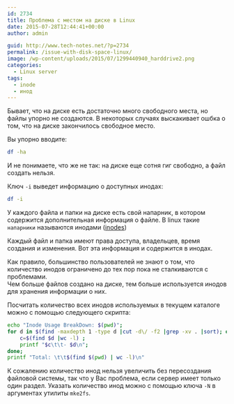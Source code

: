 ```yaml
---
id: 2734
title: Проблема с местом на диске в Linux
date: 2015-07-28T12:44:41+00:00
author: admin

guid: http://www.tech-notes.net/?p=2734
permalink: /issue-with-disk-space-linux/
image: /wp-content/uploads/2015/07/1299440940_harddrive2.png
categories:
  - Linux server
tags:
  - inode
  - инод
---
```

Бывает, что на диске есть достаточно много свободного места, но файлы упорно не создаются. В некоторых случаях выскакивает ошбка о том, что на диске закончилось свободное место.

Вы упорно вводите:

```bash
df -ha
```

И не понимаете, что же не так: на диске еще сотня гиг свободно, а файл создать нельзя.

Ключ `-i` выведет информацию о доступных инодах:

```bash
df -i
```

У каждого файла и папки на диске есть свой напарник, в котором содержится дополнительная информация о файле. В linux такие `напарники` называются инодами ([inodes](http://www.grymoire.com/Unix/Inodes.html))

Каждый файл и папка имеют права доступа, владельцев, время создания и изменения. Вот эта информация и содержится в инодах.

Как правило, большинство пользователей не знают о том, что количество инодов ограничено до тех пор пока не сталкиваются с проблемами.  
Чем больше файлов создано на диске, тем больше используется инодов для хранения информации о них.

Посчитать количество всех инодов используемых в текущем каталоге можно с помощью следующего скрипта:

```bash
echo "Inode Usage BreakDown: $(pwd)";
for d in $(find -maxdepth 1 -type d |cut -d\/ -f2 |grep -xv . |sort); do
	c=$(find $d |wc -l) ;
	printf "$c\t\t- $d\n";
done;
printf "Total: \t\t$(find $(pwd) | wc -l)\n"
```

К сожалению количество инод нельзя увеличить без пересоздания файловой системы, так что у Вас проблема, если сервер имеет только один раздел. Указать количество инод можно с помощью ключа `-N` в аргументах утилиты `mke2fs`.
